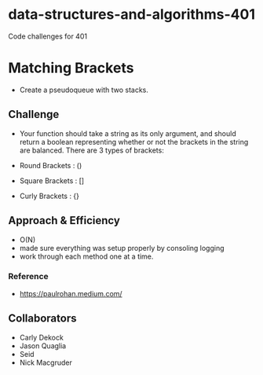 # data-structures-and-algorithms-401
Code challenges for 401

# Matching Brackets
  * Create a pseudoqueue with two stacks.

## Challenge
  * Your function should take a string as its only argument, and should return a boolean representing whether or not the brackets in the string are balanced. There are 3 types of brackets:

  * Round Brackets : ()
  * Square Brackets : []
  * Curly Brackets : {}

## Approach & Efficiency
 * O(N)
 * made sure everything was setup properly by consoling logging
 * work through each method one at a time.

### Reference
 * https://paulrohan.medium.com/

 ## Collaborators 
 * Carly Dekock
 * Jason Quaglia
 * Seid
 * Nick Macgruder